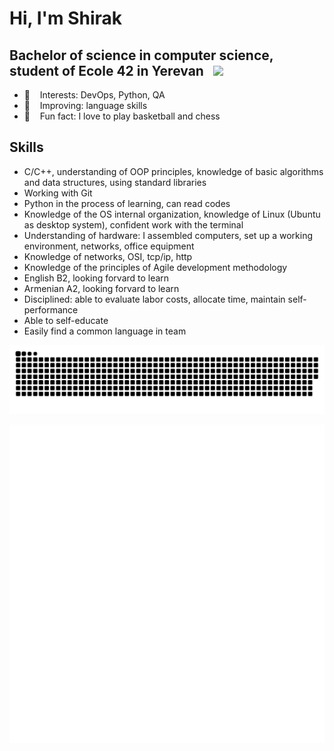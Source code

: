 # Hi, I'm Shirak

## Bachelor of science in computer science, student of Ecole 42 in Yerevan &nbsp;&nbsp;<img src="https://user-images.githubusercontent.com/68464959/208650645-c772e200-caf8-497a-9cd4-03bf28f12063.png" width="45">

 - 🌱 &nbsp;&nbsp; Interests: DevOps, Python, QA
 - 🔎 &nbsp;&nbsp; Improving: language skills
 - :sparkling_heart: &nbsp;&nbsp; Fun fact: I love to play basketball and chess

## Skills
- С/С++, understanding of OOP principles, knowledge of basic algorithms and data structures, using standard libraries
- Working with Git
- Python in the process of learning, can read codes
- Knowledge of the OS internal organization, knowledge of Linux (Ubuntu as desktop system), confident work with the terminal
- Understanding of hardware: I assembled computers, set up a working environment, networks, office equipment
- Knowledge of networks, OSI, tcp/ip, http
- Knowledge of the principles of Agile development methodology
- English B2, looking forvard to learn
- Armenian A2, looking forvard to learn
- Disciplined: able to evaluate labor costs, allocate time, maintain self-performance
- Able to self-educate
- Easily find a common language in team

![github contribution grid snake animation](https://raw.githubusercontent.com/elshirak/elshirak/output/github-contribution-grid-snake.svg)


<img align="right" src="/github-metrics.svg" alt="Metrics" width="650">



